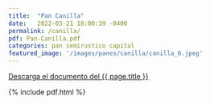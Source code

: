 ```yaml
---
title:  "Pan Canilla"
date:   2022-03-21 18:00:39 -0400
permalink: /canilla/
pdf: Pan-Canilla.pdf
categories: pan semirustico capital
featured_image: '/images/panes/canilla/canilla_6.jpeg'
---
```


<a href="https://mapadepanesvenezolanos.github.io/assets/pdf/{{ page.pdf }}">Descarga el documento del {{ page.title }}</a>

{% include pdf.html %}


